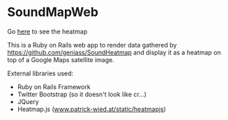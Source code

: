 SoundMapWeb
===========

Go [here](http://soundmap.herokuapp.com) to see the heatmap

This is a Ruby on Rails web app to render data gathered by https://github.com/geniass/SoundHeatmap and display it as a heatmap on top of a Google Maps satellite image.

External libraries used:
* Ruby on Rails Framework
* Twitter Bootstrap (so it doesn't look like cr...)
* JQuery
* Heatmap.js (www.patrick-wied.at/static/heatmapjs)
